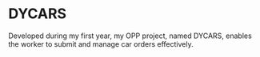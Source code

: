 
# DYCARS

Developed during my first year, my OPP project, named DYCARS, enables the worker to submit and manage car orders effectively.
